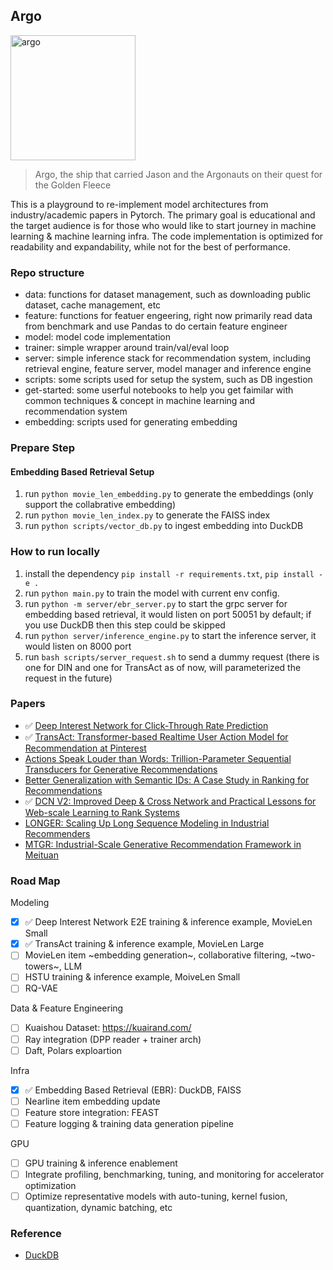 ## Argo

<img src="https://github.com/user-attachments/assets/8eb6a4c1-bbcc-486d-92a5-6c24e6e2f0be" alt="argo" width="200"/>

> Argo, the ship that carried Jason and the Argonauts on their quest for the Golden Fleece

This is a playground to re-implement model architectures from industry/academic papers in Pytorch. The primary goal is educational and the target audience is for those who would like to start journey in machine learning & machine learning infra. The code implementation is optimized for readability and expandability, while not for the best of performance.

### Repo structure

- data: functions for dataset management, such as downloading public dataset, cache management, etc
- feature: functions for featuer engeering, right now primarily read data from benchmark and use Pandas to do certain feature engineer
- model: model code implementation
- trainer: simple wrapper around train/val/eval loop
- server: simple inference stack for recommendation system, including retrieval engine, feature server, model manager and inference engine
- scripts: some scripts used for setup the system, such as DB ingestion
- get-started: some userful notebooks to help you get faimilar with common techniques & concept in machine learning and recommendation system
- embedding: scripts used for generating embedding

### Prepare Step

#### Embedding Based Retrieval Setup

1. run `python movie_len_embedding.py` to generate the embeddings (only support the collabrative embedding)
2. run `python movie_len_index.py` to generate the FAISS index
3. run `python scripts/vector_db.py` to ingest embedding into DuckDB

### How to run locally

1. install the dependency `pip install -r requirements.txt`, `pip install -e .`
2. run `python main.py` to train the model with current env config.
3. run `python -m server/ebr_server.py` to start the grpc server for embedding based retrieval, it would listen on port 50051 by default; if you use DuckDB then this step could be skipped
4. run `python server/inference_engine.py` to start the inference server, it would listen on 8000 port
5. run `bash scripts/server_request.sh` to send a dummy request (there is one for DIN and one for TransAct as of now, will parameterized the request in the future)

### Papers

- :white_check_mark: [Deep Interest Network for Click-Through Rate Prediction](https://arxiv.org/abs/1706.06978)
- :white_check_mark: [TransAct: Transformer-based Realtime User Action Model for Recommendation at Pinterest](https://arxiv.org/abs/2306.00248)
- [Actions Speak Louder than Words: Trillion-Parameter Sequential Transducers for Generative Recommendations](https://arxiv.org/pdf/2402.17152)
- [Better Generalization with Semantic IDs: A Case Study in Ranking for Recommendations](https://dl.acm.org/doi/abs/10.1145/3640457.3688190)
- :white_check_mark: [DCN V2: Improved Deep & Cross Network and Practical Lessons for Web-scale Learning to Rank Systems](https://arxiv.org/pdf/2008.13535)
- [LONGER: Scaling Up Long Sequence Modeling in Industrial Recommenders](https://www.arxiv.org/pdf/2505.04421)
- [MTGR: Industrial-Scale Generative Recommendation Framework in Meituan](https://www.arxiv.org/abs/2505.18654)

### Road Map

Modeling

- [x] :white_check_mark: Deep Interest Network E2E training & inference example, MovieLen Small
- [x] :white_check_mark: TransAct training & inference example, MovieLen Large
- [ ] MovieLen item ~embedding generation~, collaborative filtering, ~two-towers~, LLM
- [ ] HSTU training & inference example, MoiveLen Small
- [ ] RQ-VAE

Data & Feature Engineering

- [ ] Kuaishou Dataset: https://kuairand.com/
- [ ] Ray integration (DPP reader + trainer arch)
- [ ] Daft, Polars exploartion
      
Infra

- [x] :white_check_mark: Embedding Based Retrieval (EBR): DuckDB, FAISS
- [ ] Nearline item embedding update
- [ ] Feature store integration: FEAST
- [ ] Feature logging & training data generation pipeline

GPU

- [ ] GPU training & inference enablement
- [ ] Integrate profiling, benchmarking, tuning, and monitoring for accelerator optimization
- [ ] Optimize representative models with auto-tuning, kernel fusion, quantization, dynamic batching, etc

### Reference
- [DuckDB](https://duckdb.org/docs/stable/clients/python/overview.html)
